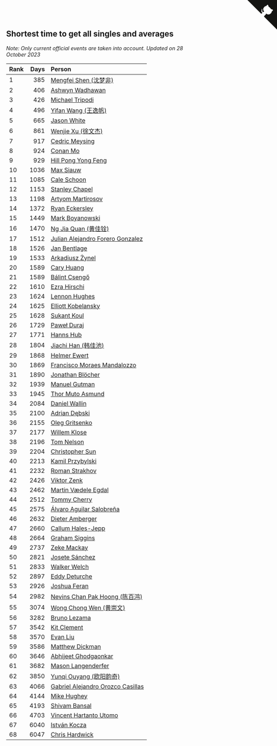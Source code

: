 ## Shortest time to get all singles and averages

*Note: Only current official events are taken into account.*
*Updated on 28 October 2023*

| Rank | Days | Person |
| :--- | ---: | :--- |
| 1 | 385 | [Mengfei Shen (沈梦非)](https://www.worldcubeassociation.org/persons/2018SHEN07) |
| 2 | 406 | [Ashwyn Wadhawan](https://www.worldcubeassociation.org/persons/2022WADH02) |
| 3 | 426 | [Michael Tripodi](https://www.worldcubeassociation.org/persons/2021TRIP01) |
| 4 | 496 | [Yifan Wang (王逸帆)](https://www.worldcubeassociation.org/persons/2017WANY29) |
| 5 | 665 | [Jason White](https://www.worldcubeassociation.org/persons/2016WHIT16) |
| 6 | 861 | [Wenjie Xu (徐文杰)](https://www.worldcubeassociation.org/persons/2016XUWE02) |
| 7 | 917 | [Cedric Meysing](https://www.worldcubeassociation.org/persons/2017MEYS02) |
| 8 | 924 | [Conan Mo](https://www.worldcubeassociation.org/persons/2020MOCO01) |
| 9 | 929 | [Hill Pong Yong Feng](https://www.worldcubeassociation.org/persons/2017FENG10) |
| 10 | 1036 | [Max Siauw](https://www.worldcubeassociation.org/persons/2017SIAU02) |
| 11 | 1085 | [Cale Schoon](https://www.worldcubeassociation.org/persons/2014SCHO02) |
| 12 | 1153 | [Stanley Chapel](https://www.worldcubeassociation.org/persons/2016CHAP04) |
| 13 | 1198 | [Artyom Martirosov](https://www.worldcubeassociation.org/persons/2016MART29) |
| 14 | 1372 | [Ryan Eckersley](https://www.worldcubeassociation.org/persons/2019ECKE02) |
| 15 | 1449 | [Mark Boyanowski](https://www.worldcubeassociation.org/persons/2014BOYA01) |
| 16 | 1470 | [Ng Jia Quan (黄佳铨)](https://www.worldcubeassociation.org/persons/2015QUAN03) |
| 17 | 1512 | [Julian Alejandro Forero Gonzalez](https://www.worldcubeassociation.org/persons/2018GONZ30) |
| 18 | 1526 | [Jan Bentlage](https://www.worldcubeassociation.org/persons/2010BENT01) |
| 19 | 1533 | [Arkadiusz Żynel](https://www.worldcubeassociation.org/persons/2018ZYNE01) |
| 20 | 1589 | [Cary Huang](https://www.worldcubeassociation.org/persons/2015HUAN48) |
| 21 | 1589 | [Bálint Csengő](https://www.worldcubeassociation.org/persons/2019CSEN01) |
| 22 | 1610 | [Ezra Hirschi](https://www.worldcubeassociation.org/persons/2019HIRS01) |
| 23 | 1624 | [Lennon Hughes](https://www.worldcubeassociation.org/persons/2017HUGH04) |
| 24 | 1625 | [Elliott Kobelansky](https://www.worldcubeassociation.org/persons/2019KOBE03) |
| 25 | 1628 | [Sukant Koul](https://www.worldcubeassociation.org/persons/2014KOUL01) |
| 26 | 1729 | [Paweł Duraj](https://www.worldcubeassociation.org/persons/2016DURA09) |
| 27 | 1771 | [Hanns Hub](https://www.worldcubeassociation.org/persons/2013HUBH01) |
| 28 | 1804 | [Jiachi Han (韩佳池)](https://www.worldcubeassociation.org/persons/2014HANJ02) |
| 29 | 1868 | [Helmer Ewert](https://www.worldcubeassociation.org/persons/2015EWER01) |
| 30 | 1869 | [Francisco Moraes Mandalozzo](https://www.worldcubeassociation.org/persons/2017MAND13) |
| 31 | 1890 | [Jonathan Blöcher](https://www.worldcubeassociation.org/persons/2018BLOC01) |
| 32 | 1939 | [Manuel Gutman](https://www.worldcubeassociation.org/persons/2017GUTM01) |
| 33 | 1945 | [Thor Muto Asmund](https://www.worldcubeassociation.org/persons/2017ASMU01) |
| 34 | 2084 | [Daniel Wallin](https://www.worldcubeassociation.org/persons/2013WALL03) |
| 35 | 2100 | [Adrian Dębski](https://www.worldcubeassociation.org/persons/2017DEBS01) |
| 36 | 2155 | [Oleg Gritsenko](https://www.worldcubeassociation.org/persons/2011GRIT01) |
| 37 | 2177 | [Willem Klose](https://www.worldcubeassociation.org/persons/2017KLOS01) |
| 38 | 2196 | [Tom Nelson](https://www.worldcubeassociation.org/persons/2013NELS01) |
| 39 | 2204 | [Christopher Sun](https://www.worldcubeassociation.org/persons/2017SUNC02) |
| 40 | 2213 | [Kamil Przybylski](https://www.worldcubeassociation.org/persons/2016PRZY01) |
| 41 | 2232 | [Roman Strakhov](https://www.worldcubeassociation.org/persons/2012STRA02) |
| 42 | 2426 | [Viktor Zenk](https://www.worldcubeassociation.org/persons/2016ZENK01) |
| 43 | 2462 | [Martin Vædele Egdal](https://www.worldcubeassociation.org/persons/2013EGDA02) |
| 44 | 2512 | [Tommy Cherry](https://www.worldcubeassociation.org/persons/2015CHER07) |
| 45 | 2575 | [Álvaro Aguilar Salobreña](https://www.worldcubeassociation.org/persons/2015SALO01) |
| 46 | 2632 | [Dieter Amberger](https://www.worldcubeassociation.org/persons/2016AMBE02) |
| 47 | 2660 | [Callum Hales-Jepp](https://www.worldcubeassociation.org/persons/2012HALE01) |
| 48 | 2664 | [Graham Siggins](https://www.worldcubeassociation.org/persons/2016SIGG01) |
| 49 | 2737 | [Zeke Mackay](https://www.worldcubeassociation.org/persons/2015MACK06) |
| 50 | 2821 | [Josete Sánchez](https://www.worldcubeassociation.org/persons/2015SANC18) |
| 51 | 2833 | [Walker Welch](https://www.worldcubeassociation.org/persons/2011WELC01) |
| 52 | 2897 | [Eddy Deturche](https://www.worldcubeassociation.org/persons/2014DETU01) |
| 53 | 2926 | [Joshua Feran](https://www.worldcubeassociation.org/persons/2011FERA01) |
| 54 | 2982 | [Nevins Chan Pak Hoong (陈百鸿)](https://www.worldcubeassociation.org/persons/2010CHAN20) |
| 55 | 3074 | [Wong Chong Wen (黄崇文)](https://www.worldcubeassociation.org/persons/2014WENW01) |
| 56 | 3282 | [Bruno Lezama](https://www.worldcubeassociation.org/persons/2014LEZA02) |
| 57 | 3542 | [Kit Clement](https://www.worldcubeassociation.org/persons/2008CLEM01) |
| 58 | 3570 | [Evan Liu](https://www.worldcubeassociation.org/persons/2009LIUE01) |
| 59 | 3586 | [Matthew Dickman](https://www.worldcubeassociation.org/persons/2013DICK01) |
| 60 | 3646 | [Abhijeet Ghodgaonkar](https://www.worldcubeassociation.org/persons/2013GHOD01) |
| 61 | 3682 | [Mason Langenderfer](https://www.worldcubeassociation.org/persons/2013LANG03) |
| 62 | 3850 | [Yunqi Ouyang (欧阳韵奇)](https://www.worldcubeassociation.org/persons/2007YUNQ01) |
| 63 | 4066 | [Gabriel Alejandro Orozco Casillas](https://www.worldcubeassociation.org/persons/2008CASI01) |
| 64 | 4144 | [Mike Hughey](https://www.worldcubeassociation.org/persons/2007HUGH01) |
| 65 | 4193 | [Shivam Bansal](https://www.worldcubeassociation.org/persons/2011BANS02) |
| 66 | 4703 | [Vincent Hartanto Utomo](https://www.worldcubeassociation.org/persons/2010UTOM01) |
| 67 | 6040 | [István Kocza](https://www.worldcubeassociation.org/persons/2005KOCZ01) |
| 68 | 6047 | [Chris Hardwick](https://www.worldcubeassociation.org/persons/2003HARD01) |


<a href="https://github.com/JustinTimeCuber/wca_statistics" class="github-corner" aria-label="View source on Github"><svg width="80" height="80" viewBox="0 0 250 250" style="fill:#151513; color:#fff; position: absolute; top: 0; border: 0; right: 0;" aria-hidden="true"><path d="M0,0 L115,115 L130,115 L142,142 L250,250 L250,0 Z"></path><path d="M128.3,109.0 C113.8,99.7 119.0,89.6 119.0,89.6 C122.0,82.7 120.5,78.6 120.5,78.6 C119.2,72.0 123.4,76.3 123.4,76.3 C127.3,80.9 125.5,87.3 125.5,87.3 C122.9,97.6 130.6,101.9 134.4,103.2" fill="currentColor" style="transform-origin: 130px 106px;" class="octo-arm"></path><path d="M115.0,115.0 C114.9,115.1 118.7,116.5 119.8,115.4 L133.7,101.6 C136.9,99.2 139.9,98.4 142.2,98.6 C133.8,88.0 127.5,74.4 143.8,58.0 C148.5,53.4 154.0,51.2 159.7,51.0 C160.3,49.4 163.2,43.6 171.4,40.1 C171.4,40.1 176.1,42.5 178.8,56.2 C183.1,58.6 187.2,61.8 190.9,65.4 C194.5,69.0 197.7,73.2 200.1,77.6 C213.8,80.2 216.3,84.9 216.3,84.9 C212.7,93.1 206.9,96.0 205.4,96.6 C205.1,102.4 203.0,107.8 198.3,112.5 C181.9,128.9 168.3,122.5 157.7,114.1 C157.9,116.9 156.7,120.9 152.7,124.9 L141.0,136.5 C139.8,137.7 141.6,141.9 141.8,141.8 Z" fill="currentColor" class="octo-body"></path></svg></a><style>.github-corner:hover .octo-arm{animation:octocat-wave 560ms ease-in-out}@keyframes octocat-wave{0%,100%{transform:rotate(0)}20%,60%{transform:rotate(-25deg)}40%,80%{transform:rotate(10deg)}}@media (max-width:500px){.github-corner:hover .octo-arm{animation:none}.github-corner .octo-arm{animation:octocat-wave 560ms ease-in-out}}</style>
